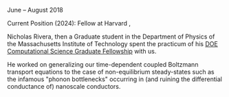 June – August 2018

Current Position (2024): Fellow at Harvard <a href="https://www.linkedin.com/in/nicholas-rivera-23301368"><i class="fa-brands fa-linkedin-in"></i></a>, <a href="https://scholar.google.com/citations?user=DTfZcM0AAAAJ&amp;hl=en"><i class="ai ai-google-scholar-square ai-3x"></i></a>

Nicholas Rivera, then a Graduate student in the Department of Physics of the Massachusetts Institute of Technology spent the practicum of his <a href="https://www.krellinst.org/csgf/doe-lab-practicum">DOE Computational Science Graduate Fellowship</a> with us. 

He worked on generalizing our time-dependent coupled Boltzmann transport equations to the case of non-equilibrium steady-states such as the infamous "phonon bottlenecks" occurring in (and ruining the differential conductance of) nanoscale conductors. 